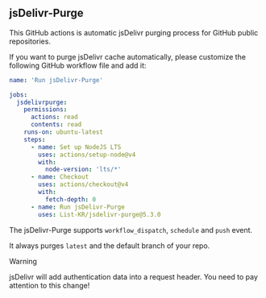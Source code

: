 ## jsDelivr-Purge

This GitHub actions is automatic jsDelivr purging process for GitHub public repositories.

If you want to purge jsDelivr cache automatically, please customize the following GitHub workflow file and add it:

```yaml
name: 'Run jsDelivr-Purge'

jobs:
  jsdelivrpurge:
    permissions:
      actions: read
      contents: read
    runs-on: ubuntu-latest
    steps:
      - name: Set up NodeJS LTS
        uses: actions/setup-node@v4
        with:
          node-version: 'lts/*'
      - name: Checkout
        uses: actions/checkout@v4
        with:
          fetch-depth: 0
      - name: Run jsDelivr-Purge
        uses: List-KR/jsdelivr-purge@5.3.0
```

The jsDelivr-Purge supports `workflow_dispatch`, `schedule` and `push` event.

It always purges `latest` and the default branch of your repo.

> [!WARNING]
> jsDelivr will add authentication data into a request header.
> You need to pay attention to this change!
